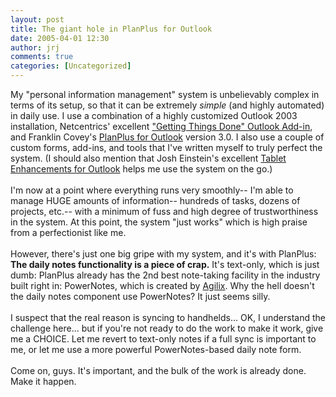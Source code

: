 ```yaml
---
layout: post
title: The giant hole in PlanPlus for Outlook
date: 2005-04-01 12:30
author: jrj
comments: true
categories: [Uncategorized]
---
```

My "personal information management" system is unbelievably complex in terms of its setup, so that it can be extremely *simple* (and highly automated) in daily use. I use a combination of a highly customized Outlook 2003 installation, Netcentrics' excellent <a href="http://www.davidco.com/productDetail.php?id=63&amp;IDoption=20" target="_blank">"Getting Things Done" Outlook Add-in</a>, and Franklin Covey's <a href="http://www.franklincovey.com/planplus/outlook/index.html" target="_blank">PlanPlus for Outlook</a> version 3.0. I also use a couple of custom forms, add-ins, and tools that I've written myself to truly perfect the system. (I should also mention that Josh Einstein's excellent <a href="http://www.tabletoutlook.com/Overview.aspx" target="_blank">Tablet Enhancements for Outlook</a> helps me use the system on the go.)<br /><br />I'm now at a point where everything runs very smoothly-- I'm able to manage HUGE amounts of information-- hundreds of tasks, dozens of projects, etc.-- with a minimum of fuss and high degree of trustworthiness in the system. At this point, the system "just works" which is high praise from a perfectionist like me.<br /><br />However, there's just one big gripe with my system, and it's with PlanPlus: **The daily notes functionality is a piece of crap.** It's text-only, which is just dumb: PlanPlus already has the 2nd best note-taking facility in the industry built right in: PowerNotes, which is created by <a href="http://www.agilix.com" target="_blank">Agilix</a>. Why the hell doesn't the daily notes component use PowerNotes? It just seems silly. <br /><br />I suspect that the real reason is syncing to handhelds... OK, I understand the challenge here... but if you're not ready to do the work to make it work, give me a CHOICE. Let me revert to text-only notes if a full sync is important to me, or let me use a more powerful PowerNotes-based daily note form. <br /><br />Come on, guys. It's important, and the bulk of the work is already done. Make it happen.
